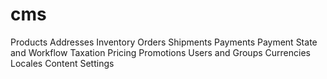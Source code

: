 cms
===

Products
Addresses
Inventory
Orders
Shipments
Payments
Payment State and Workflow
Taxation
Pricing
Promotions
Users and Groups
Currencies
Locales
Content
Settings

